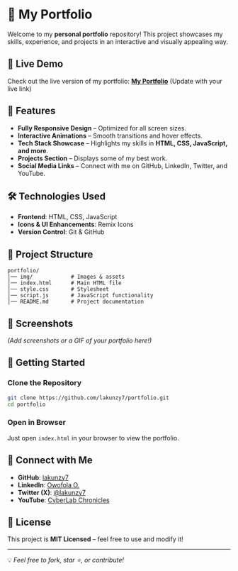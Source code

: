 # 🚀 My Portfolio

Welcome to my **personal portfolio** repository! This project showcases my skills, experience, and projects in an interactive and visually appealing way.

## 🌟 Live Demo
Check out the live version of my portfolio: **[My Portfolio](#)** (Update with your live link)

## 📌 Features
- **Fully Responsive Design** – Optimized for all screen sizes.
- **Interactive Animations** – Smooth transitions and hover effects.
- **Tech Stack Showcase** – Highlights my skills in **HTML, CSS, JavaScript, and more**.
- **Projects Section** – Displays some of my best work.
- **Social Media Links** – Connect with me on GitHub, LinkedIn, Twitter, and YouTube.

## 🛠️ Technologies Used
- **Frontend**: HTML, CSS, JavaScript
- **Icons & UI Enhancements**: Remix Icons
- **Version Control**: Git & GitHub

## 📂 Project Structure
```
portfolio/
│── img/            # Images & assets
│── index.html      # Main HTML file
│── style.css       # Stylesheet
│── script.js       # JavaScript functionality
│── README.md       # Project documentation
```

## 📸 Screenshots
*(Add screenshots or a GIF of your portfolio here!)*

## 🚀 Getting Started
### Clone the Repository
```sh
git clone https://github.com/lakunzy7/portfolio.git
cd portfolio
```
### Open in Browser
Just open `index.html` in your browser to view the portfolio.

## 🔗 Connect with Me
- **GitHub**: [lakunzy7](https://github.com/lakunzy7)
- **LinkedIn**: [Owofola O.](https://www.linkedin.com/in/owofola-o-056677172)
- **Twitter (X)**: [@lakunzy7](https://x.com/lakunzy7)
- **YouTube**: [CyberLab Chronicles](https://youtube.com/@cyberlabchronicles)

## 📜 License
This project is **MIT Licensed** – feel free to use and modify it!

---
💡 *Feel free to fork, star ⭐, or contribute!*

